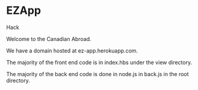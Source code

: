 EZApp
=====

Hack

Welcome to the Canadian Abroad.

We have a domain hosted at ez-app.herokuapp.com.

The majority of the front end code is in index.hbs under the view directory.

The majority of the back end code is done in node.js in back.js in the root directory.
